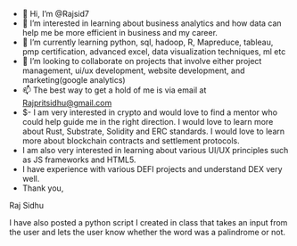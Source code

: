 - 👋 Hi, I’m @Rajsid7
- 👀 I’m interested in learning about business analytics and how data can help me be more efficient in business and my career.
- 🌱 I’m currently learning python, sql, hadoop, R, Mapreduce, tableau, pmp certification, advanced excel, data visualization techniques, ml etc
- 💞️ I’m looking to collaborate on projects that involve either project management, ui/ux development, website development, and marketing(google analytics)
- 📫 The best way to get a hold of me is via email at Rajpritsidhu@gmail.com
- $- I am very interested in crypto and would love to find a mentor who could help guide me in the right direction. I would love to learn more about Rust, Substrate, Solidity and ERC standards. I would love to learn more about blockchain contracts and settlement protocols. 
- I am also very interested in learning about various UI/UX principles such as JS frameworks and HTML5. 
- I have experience with various DEFI projects and understand DEX very well.
- Thank you,

Raj Sidhu

I have also posted a python script I created in class that takes an input from the user and lets the user know whether the word was a palindrome or not.
